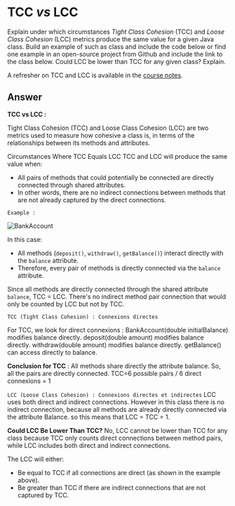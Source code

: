 # TCC *vs* LCC

Explain under which circumstances *Tight Class Cohesion* (TCC) and *Loose Class Cohesion* (LCC) metrics produce the same value for a given Java class. Build an example of such as class and include the code below or find one example in an open-source project from Github and include the link to the class below. Could LCC be lower than TCC for any given class? Explain.

A refresher on TCC and LCC is available in the [course notes](https://oscarlvp.github.io/vandv-classes/#cohesion-graph).

## Answer

**TCC vs LCC :** 

Tight Class Cohesion (TCC) and Loose Class Cohesion (LCC) are two metrics used to measure how cohesive a class is, in terms of the relationships between its methods and attributes. 

 Circumstances Where TCC Equals LCC
TCC and LCC will produce the same value when:
- All pairs of methods that could potentially be connected are directly connected through shared attributes. 
- In other words, there are no indirect connections between methods that are not already captured by the direct connections.

`Example :`

![BankAccount](https://github.com/user-attachments/assets/f26043cb-0022-451a-ab1d-0089293b1d47)

  


In this case:
- All methods (`deposit()`, `withdraw()`, `getBalance()`) interact directly with the `balance` attribute.
- Therefore, every pair of methods is directly connected via the `balance` attribute.

Since all methods are directly connected through the shared attribute `balance`, TCC = LCC. There's no indirect method pair connection that would only be counted by LCC but not by TCC.

`TCC (Tight Class Cohesion) : Connexions directes`

For TCC,  we look for direct connexions : 
BankAccount(double initialBalance) modifies balance directly.
deposit(double amount) modifies balance directly.
withdraw(double amount) modifies balance directly.
getBalance() can access directly to balance.

**Conclusion for TCC** : All methods share directly the attribute balance. So, all the pairs are directly connected.
TCC=6 possible pairs / 6 direct connexions ​= 1
 
`LCC (Loose Class Cohesion) : Connexions directes et indirectes`
LCC uses both direct and indirect connections. However in this class there is no indirect connection, because all methods are already directly connected via the attribute Balance.
so this means that LCC = TCC = 1.


**Could LCC Be Lower Than TCC?**
No, LCC cannot be lower than TCC for any class because TCC only counts direct connections between method pairs, while LCC includes both direct and indirect connections. 

The LCC will either:
- Be equal to TCC if all connections are direct (as shown in the example above).
- Be greater than TCC if there are indirect connections that are not captured by TCC.
